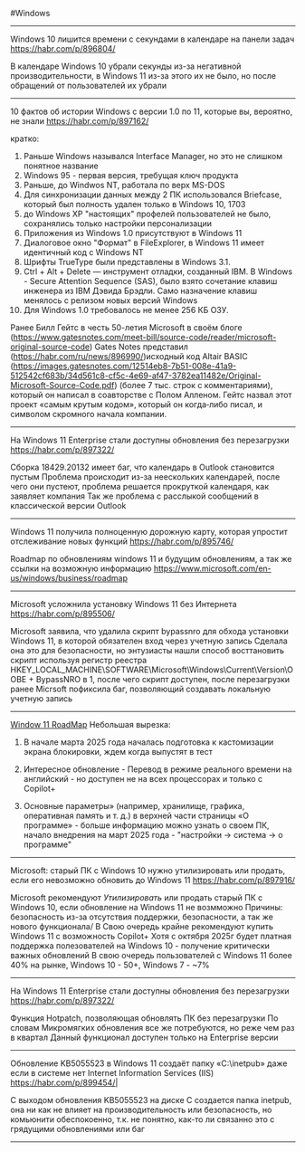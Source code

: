 #Windows 

______

Windows 10 лишится времени с секундами в календаре на панели задач https://habr.com/p/896804/

 В календаре Windows 10 убрали секунды из-за негативной производительности, в Windows 11 из-за этого их не было, но после обращений от пользователей их убрали
 
______

10 фактов об истории Windows с версии 1.0 по 11, которые вы, вероятно, не знали https://habr.com/p/897162/

кратко:
1) Раньше Windows назывался Interface Manager, но это не слишком понятное название
2) Windows 95 - первая версия, требущая ключ продукта
3) Раньше, до Windwos NT, работала по верх MS-DOS
4) Для синхронизации данных между 2 ПК использовался Briefcase, который был полность удален только в Windows 10, 1703
5) до Windows XP "настоящих" профелей пользователей не было, сохранялись только настройки персонализации
6) Приложения из Windows 1.0 присутствуют в Windows 11 
7) Диалоговое окно "Формат" в FileExplorer, в Windows 11 имеет идентичный код с Windows NT
8) Шрифты TrueType были представлены в Windows 3.1.
9) Ctrl + Alt + Delete — инструмент отладки, созданный IBM.
В Windows - Secure Attention Sequence (SAS), было взято сочетание клавиш инженера из IBM Дэвида Брэдли. Само назначение клавиш менялось с релизом новых версий Windows
10) Для Windows 1.0 требовалось не менее 256 КБ ОЗУ.

Ранее Билл Гейтс в честь 50-летия Microsoft в своём блоге (https://www.gatesnotes.com/meet-bill/source-code/reader/microsoft-original-source-code) Gates Notes представил (https://habr.com/ru/news/896990/)исходный код Altair BASIC (https://images.gatesnotes.com/12514eb8-7b51-008e-41a9-512542cf683b/34d561c8-cf5c-4e69-af47-3782ea11482e/Original-Microsoft-Source-Code.pdf) (более 7 тыс. строк с комментариями), который он написал в соавторстве 
с Полом Алленом. Гейтс назвал этот проект «самым крутым кодом», который он когда‑либо писал, и символом скромного начала компании.

______

На Windows 11 Enterprise стали доступны обновления без перезагрузки https://habr.com/p/897322/

Сборка 18429.20132 имеет баг, что календарь в Outlook становится пустым
Проблема происходит из-за неескольких календарей, после чего они пустеют, проблема решается прокруткой календаря, как заявляет компания
Так же проблема с расслыкой сообщений в классической версии Outlook

______

Windows 11 получила полноценную дорожную карту, которая упростит отслеживание новых функций https://habr.com/p/895746/

Roadmap по обновлениям windows 11 и будущим обновлениям, а так же ссылки на возможную информацию
https://www.microsoft.com/en-us/windows/business/roadmap

______

Microsoft усложнила установку Windows 11 без Интернета https://habr.com/p/895506/

Microsoft заявила, что удалила скрипт bypassnro для обхода установки Windows 11, в которой обязателен вход через учетную запись
Сделала она это для безопасности, но энтузиасты нашли способ восттановить скрипт используя регистр реестра HKEY_LOCAL_MACHINE\SOFTWARE\Microsoft\Windows\Current\Version\OOBE + BypassNRO в 1, после чего скрипт доступен, после перезагрузки
ранее Micrsoft пофиксила баг, позволяющий создавать локальную учетную запись

______

[Window 11 RoadMap]([https://www.microsoft.com/en-us/windows/business/roadmap](https://www.microsoft.com/en-us/windows/business/roadmap))
Небольшая вырезка:

1. В начале марта 2025 года началась подготовка к кастомизации экрана блокировки, ждем когда выпустят в тест
    
2. Интересное обновление - Перевод в режиме реального времени на английский - но доступен не на всех процессорах и только с Copilot+
    
3. Основные параметры» (например, хранилище, графика, оперативная память и т. д.) в верхней части страницы «О программе» - больше информацию можно узнать о своем ПК, начало внедрения на март 2025 года - "настройки -> система -> о программе"
   
______
   
   Microsoft: старый ПК с Windows 10 нужно утилизировать или продать, если его невозможно обновить до Windows 11 https://habr.com/p/897916/

Microsoft рекомендуют *Утилизировать* или продать старый ПК с Windows 10, если обновление на Windows 11 не возмможно
Причины: безопасность из-за отсутствия поддержки, безопасности, а так же нового функционала/
В Свою очередь крайне рекомендуют купить Windows 11 с возможность Copilot+
Хотя с октября 2025г будет платная поддержка полезователей на Windows 10 - получение критически важных обновлений
В свою очередь пользователей с Windows 11 более 40% на рынке, Windows 10 - 50+, Windows 7 - ~7%

______

На Windows 11 Enterprise стали доступны обновления без перезагрузки https://habr.com/p/897322/

Функция Hotpatch, позволяющая обновлять ПК без перезагрузки
По словам Микромягких обновления все же потребуются, но реже чем раз в квартал
Данный функционал доступен только на Enterprise версии

______

Обновление KB5055523 в Windows 11 создаёт папку «C:\inetpub» даже если в системе нет Internet Information Services (IIS) https://habr.com/p/899454/|

С выходом обновления KB5055523 на диске C создается папка inetpub, она ни как не влияет на производительность или безопасность, но комьюнити обеспокоенно, т.к. не понятно, как-то ли связанно это с грядущими обновлениями или баг

______